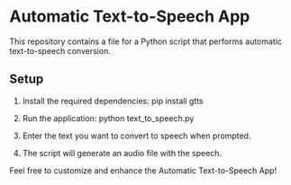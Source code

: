 
# Automatic Text-to-Speech App

This repository contains a file for a Python script that performs automatic text-to-speech conversion.

## Setup

1. Install the required dependencies:
pip install gtts

2. Run the application:
python text_to_speech.py

3. Enter the text you want to convert to speech when prompted.

4. The script will generate an audio file with the speech.

Feel free to customize and enhance the Automatic Text-to-Speech App!
